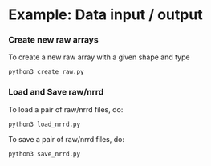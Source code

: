 # Example: Data input / output


### Create new raw arrays
To create a new raw array with a given shape and type
```
python3 create_raw.py
```


### Load and Save raw/nrrd

To load a pair of raw/nrrd files, do:
```
python3 load_nrrd.py
```

To save a pair of raw/nrrd files, do:
```
python3 save_nrrd.py
```


